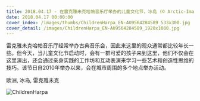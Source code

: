 ```yaml
---
title: 2018.04.17 - 在雷克雅未克哈帕音乐厅举办的儿童文化节，冰岛 (© Arctic-Images/Corbis Documentary/Getty Images)
date: 2018.04.17 00:00:00
cover_index: /images/thumbs/ChildrenHarpa_EN-AU9564284589_533x300.jpg
cover_detail: /images/ChildrenHarpa_EN-AU9564284589_1920x1080.jpg
---
```


雷克雅未克哈帕音乐厅经常举办古典音乐会，因此来这里的观众通常都比较年长一些。但今天，当儿童文化节启动时，会有一群可爱的孩子来到这里，他们不仅会在这里演出，还会通过亲身实践的工作坊和互动表演来学习一些艺术和创造性思维的技巧。该节日自2010年举办以来，会在城市周围的多个地点举办活动。

欧洲, 冰岛, 雷克雅未克

![ChildrenHarpa](/images/ChildrenHarpa_EN-AU9564284589_1920x1080.jpg)
